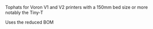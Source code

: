 Tophats for Voron V1 and V2 printers with a 150mm bed size or more notably the Tiny-T

Uses the reduced BOM
